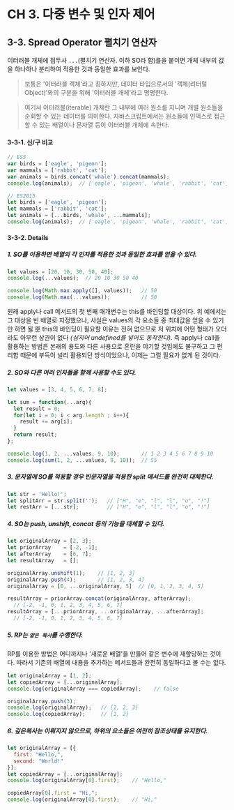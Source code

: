 # CH 3. 다중 변수 및 인자 제어

## 3-3. Spread Operator 펼치기 연산자

이터러블 개체에 접두사 `...`(펼치기 연산자. 이하 SO라 함)를을 붙이면 개체 내부의 값을 하나하나 분리하여 적용한 것과 동일한 효과를 보인다.

> 보통은 '이터러블 객체'라고 칭하지만, 데이터 타입으로서의 '객체(리터럴 Object)'와의 구분을 위해 '이터러블 개체'라고 명명한다.

> 여기서 이터러블(iterable) 개체란 그 내부에 여러 원소를 지니며 개별 원소들을 순회할 수 있는 데이터를 의미한다. 자바스크립트에서는 원소들에 인덱스로 접근할 수 있는 배열이나 문자열 등이 이터러블 개체에 속한다.


#### 3-3-1. 신/구 비교

```js
// ES5
var birds = ['eagle', 'pigeon'];
var mammals = ['rabbit', 'cat'];
var animals = birds.concat('whale').concat(mammals);
console.log(animals);  // ['eagle', 'pigeon', 'whale', 'rabbit', 'cat']
```

```js
// ES2015
let birds = ['eagle', 'pigeon'];
let mammals = ['rabbit', 'cat'];
let animals = [...birds, 'whale', ...mammals];
console.log(animals);  // ['eagle', 'pigeon', 'whale', 'rabbit', 'cat']
```


#### 3-3-2. Details

##### 1. SO를 이용하면 배열의 각 인자를 적용한 것과 동일한 효과를 얻을 수 있다.

```js
let values = [20, 10, 30, 50, 40];
console.log(...values);  // 20 10 30 50 40

console.log(Math.max.apply([], values));   // 50
console.log(Math.max(...values));          // 50
```

원래 apply나 call 메서드의 첫 번째 매개변수는 this를 바인딩할 대상이다. 위 예에서는 그 대상을 빈 배열로 지정했으나, 사실은 values의 각 요소들 중 최대값을 얻을 수 있기만 하면 될 뿐 this의 바인딩이 필요할 이유는 전혀 없으므로 저 위치에 어떤 형태가 오더라도 아무런 상관이 없다 _(심지어 undefined를 넣어도 동작한다)_. 즉 apply나 call을 활용하는 방법은 본래의 용도와 다른 사용으로 혼란을 야기할 것임에도 불구하고 그 편리함 때문에 부득이 널리 활용되던 방식이었으나, 이제는 그럴 필요가 없게 된 것이다.


##### 2. SO와 다른 여러 인자들을 함께 사용할 수도 있다.

```js
let values = [3, 4, 5, 6, 7, 8];

let sum = function(...arg){
  let result = 0;
  for(let i = 0; i < arg.length ; i++){
    result += arg[i];
  }
  return result;
};

console.log(1, 2, ...values, 9, 10);       // 1 2 3 4 5 6 7 8 9 10
console.log(sum(1, 2, ...values, 9, 10));  // 55
```


##### 3. 문자열에 SO를 적용할 경우 빈문자열을 적용한 split 메서드를 완전히 대체한다.

```js
let str = 'Hello!';
let splitArr = str.split('');   // ["H", "e", "l", "l", "o", "!"]
let restArr = [...str];         // ["H", "e", "l", "l", "o", "!"]
```

##### 4. SO는 push, unshift, concat 등의 기능을 대체할 수 있다.

```js
let originalArray = [2, 3];
let priorArray    = [-2, -1];
let afterArray    = [6, 7];
let resultArray   = [];

originalArray.unshift(1);    // [1, 2, 3]
originalArray.push(4);       // [1, 2, 3, 4]
originalArray = [0, ...originalArray, 5]  // [0, 1, 2, 3, 4, 5]

resultArray = priorArray.concat(originalArray, afterArray);
  // [-2, -1, 0, 1, 2, 3, 4, 5, 6, 7]
resultArray = [...priorArray, ...originalArray, ...afterArray];
  // [-2, -1, 0, 1, 2, 3, 4, 5, 6, 7]
```

##### 5. RP는 `얕은 복사`를 수행한다.

RP를 이용한 방법은 어디까지나 '새로운 배열'을 만들어 같은 변수에 재할당하는 것이다. 따라서 기존의 배열에 내용을 추가하는 메서드들과 완전히 동일하다고 볼 수는 없다.

```js
let originalArray = [1, 2];
let copiedArray = [...originalArray];
console.log(originalArray === copiedArray);    // false

originalArray.push(3);
console.log(originalArray);   // [1, 2, 3]
console.log(copiedArray);     // [1, 2]
```

##### 6. 깊은복사는 이뤄지지 않으므로, 하위의 요소들은 여전히 참조상태를 유지한다.

```js
let originalArray = [{
  first: "Hello,",
  second: "World!"
}];
let copiedArray = [...originalArray];
console.log(originalArray[0].first);    // "Hello,"

copiedArray[0].first = "Hi,";
console.log(originalArray[0].first);    // "Hi,"
```
